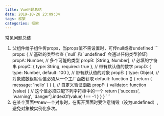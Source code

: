 ```yaml
---
title: Vue问题总结
date: 2019-10-28 23:09:34
tags: 框架
categories: 框架
---
```


<p>常见问题总结</p>

<!-- more -->

<ol>
  <li>父组件给子组件传props，当props值不需设置时，可传null或者undefined
    ```
    props: {
      // 基础的类型检查 (`null` 和 `undefined` 会通过任何类型验证)
      propA: Number,
      // 多个可能的类型
      propB: [String, Number],
      // 必填的字符串
      propC: {
        type: String,
        required: true
      },
      // 带有默认值的数字
      propD: {
        type: Number,
        default: 100
      },
      // 带有默认值的对象
      propE: {
        type: Object,
        // 对象或数组默认值必须从一个工厂函数获取
        default: function () {
          return { message: 'hello' }
        }
      },
      // 自定义验证函数
      propF: {
        validator: function (value) {
          // 这个值必须匹配下列字符串中的一个
          return ['success', 'warning', 'danger'].indexOf(value) !== -1
        }
      }
    }
    ```
  </li>
  <li>在某个页面中new一个对象时，在离开页面时要注意销毁（设为undefined）,避免对象被实例化多次。</li>
</ol>
